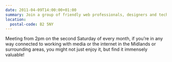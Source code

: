 ```yaml
---
date: 2011-04-09T14:00:00+01:00
summary: Join a group of friendly web professionals, designers and tech enthusiasts from the greater Multipack community, in the lovely setting of the Old Joint Stock, situated in the centre of Birmingham, for a drink or two and a bite to eat.
location:
  postal-code: B2 5NY
---
```

Meeting from 2pm on the second Saturday of every month, if you’re in any way connected to working with media or the internet in the Midlands or surrounding areas, you might not just enjoy it, but find it immensely valuable!
